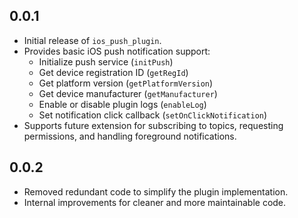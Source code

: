 ## 0.0.1

* Initial release of `ios_push_plugin`.
* Provides basic iOS push notification support:
  * Initialize push service (`initPush`)
  * Get device registration ID (`getRegId`)
  * Get platform version (`getPlatformVersion`)
  * Get device manufacturer (`getManufacturer`)
  * Enable or disable plugin logs (`enableLog`)
  * Set notification click callback (`setOnClickNotification`)
* Supports future extension for subscribing to topics, requesting permissions, and handling foreground notifications.

## 0.0.2

* Removed redundant code to simplify the plugin implementation.
* Internal improvements for cleaner and more maintainable code.
